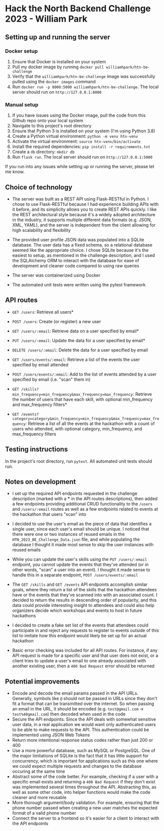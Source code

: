 # Hack the North Backend Challenge 2023 - William Park

## Setting up and running the server

### Docker setup

1. Ensure that Docker is installed on your system
2. Pull my docker image by running `docker pull williamhpark/htn-be-challenge`
3. Verify that the `williamhpark/htn-be-challenge` image was successfully pulled using the `docker images` command
4. Run `docker run -p 8000:5000 williamhpark/htn-be-challenge`. The local server should run on `http://127.0.0.1:8000`

### Manual setup

1. If you have issues using the Docker image, pull the code from this Github repo onto your local system
2. Navigate to this project's root directory
3. Ensure that Python 3 is installed on your system (I'm using Python 3.8)
4. Create a Python virtual environment: `python -m venv htn-venv`
5. Activate the virtual environment: `source htn-venv/bin/activate`
6. Install the required dependencies: `pip install -r requirements.txt`
7. Create a `db` directory: `mkdir db`
8. Run `flask run`. The local server should run on `http://127.0.0.1:5000`

If you run into any issues while setting up or running the server, please let me know.

## Choice of technology

- The server was built as a REST API using Flask-RESTful in Python. I chose to use Flask-RESTful because I had experience building APIs with it before, and its simplicity allows you to create REST APIs quickly. I like the REST architectural style because it's a widely adopted architecture in the industry, it supports multiple different data formats (e.g. JSON, XML, YAML), and the server is independent from the client allowing for high scalability and flexibility

- The provided user profile JSON data was populated into a SQLite database. The user data has a fixed schema, so a relational database seemed like the appropriate choice. I chose SQLite because it's the easiest to setup, as mentioned in the challenge description, and I used the SQLAlchemy ORM to interact with the database for ease of development and cleaner code compared to using raw queries

- The server was containerized using Docker

- The automated unit tests were written using the pytest framework

## API routes

- `GET /users`: Retrieve all users\*
- `POST /users`: Create (or register) a new user

- `GET /users/:email`: Retrieve data on a user specified by email\*
- `PUT /users/:email`: Update the data for a user specified by email\*
- `DELETE /users/:email`: Delete the data for a user specified by email

- `GET /users/events/:email`: Retrieve a list of the events the user specified by email attended
- `POST /users/events/:email`: Add to the list of events attended by a user specified by email (i.e. "scan" them in)

- `GET /skills?min_frequency=min_frequency&max_frequency=max_frequency`: Retrieve the number of users that have each skill, with optional min_frequency and max_frequency filters\*

- `GET /events?category=category&min_frequency=min_frequency&max_frequency=max_frequency`: Retrieve a list of all the events at the hackathon with a count of users who attended, with optional category, min_frequency, and max_frequency filters

## Testing instructions

In the project's root directory, run `pytest`. All automated unit tests should run.

## Notes on development

- I set up the required API endpoints requested in the challenge description (marked with a **\*** in the API routes descriptions), then added a few endpoints providing additional CRUD functionality to the `/users` and `/users/:email` routes as well as a few endpoints related to events at the hackathon that users "scan" into

- I decided to use the user's email as the piece of data that identifies a single user, since each user's email should be unique. I noticed that there were one or two instances of reused emails in the `HTN_2023_BE_Challenge_Data.json` file, and while populating the database I thought it made most sense to skip the user instances with reused emails

- While you can update the user's skills using the `PUT /users/:email` endpoint, you cannot update the events that they've attended (or in other words, "scan" a user into an event). I thought it made sense to handle this in a separate endpoint, `POST /users/events/:email`

- The `GET /skills` and `GET /events` API endpoints accomplish similar goals, where they return a list of the skills that the hackathon attendees have or the events that they've scanned into with an associated count. I decided to return the results in descending order of popularity, and this data could provide interesting insight to attendees and could also help organizers decide which workshops and events to host in future hackathons

- I decided to create a fake set list of the events that attendees could participate in and reject any requests to register to events outside of this list to imitate how this endpoint would likely be set up for an actual hackathon

- Basic error checking was included for all API routes. For instance, if any API request is made for a specific user and that user does not exist, or a client tries to update a user's email to one already associated with another existing user, then a `400 Bad Request` error should be returned

## Potential improvements

- Encode and decode the email params passed in the API URLs. Generally, symbols like `@` should not be passed in URLs since they don't fit a format that can be transmitted over the internet. So when passing an email in the URL, it should be encoded (e.g. `test@gmail.com` -> `test%40gmail.com`) then decoded when used in the code
- Secure the API endpoints. Since the API deals with somewhat sensitive user data, in a real application we would want only authenticated users to be able to make requests to the API. This authentication could be implemented using JSON Web Tokens
- Return more intentional response status codes rather than just 200 or 400
- Use a more powerful database, such as MySQL or PostgreSQL. One of the major limitations of SQLite is the fact that it has little support for concurrency, which is important for applications such as this one where we could expect multiple requests and changes to the database occuring at the same time
- Abstract some of the code better. For example, checking if a user with a specific email exists and returning a `400 Bad Request` if they don't exist was implemented several times throughout the API. Abstracting this, as well as some other code, into helper functions would make the code cleaner and more reusable
- More thorough argument/body validation. For example, ensuring that the phone number passed when creating a new user matches the expected format of a valid phone number
- Connect the server to a frontend so it's easier for a client to interact with the API endpoints
